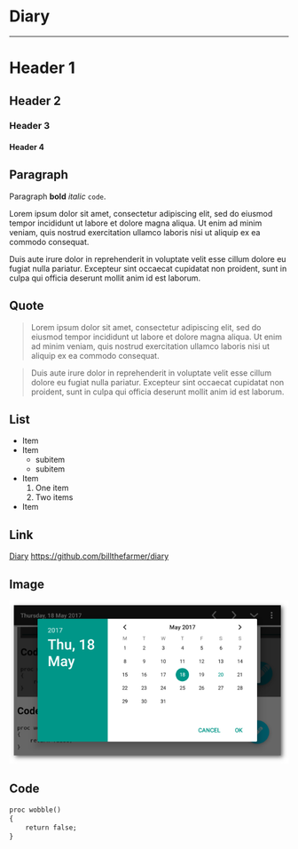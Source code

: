 # Diary
---
# Header 1
## Header 2
### Header 3
#### Header 4

## Paragraph
Paragraph **bold** *italic* `code`.

Lorem ipsum dolor sit amet, consectetur adipiscing elit, sed do
eiusmod tempor incididunt ut labore et dolore magna aliqua. Ut enim ad
minim veniam, quis nostrud exercitation ullamco laboris nisi ut
aliquip ex ea commodo consequat.

Duis aute irure dolor in reprehenderit in voluptate velit esse cillum
dolore eu fugiat nulla pariatur. Excepteur sint occaecat cupidatat non
proident, sunt in culpa qui officia deserunt mollit anim id est
laborum.

## Quote
>Lorem ipsum dolor sit amet, consectetur adipiscing elit, sed do
eiusmod tempor incididunt ut labore et dolore magna aliqua. Ut enim ad
minim veniam, quis nostrud exercitation ullamco laboris nisi ut
aliquip ex ea commodo consequat.

>Duis aute irure dolor in reprehenderit in voluptate velit esse cillum
dolore eu fugiat nulla pariatur. Excepteur sint occaecat cupidatat non
proident, sunt in culpa qui officia deserunt mollit anim id est
laborum.

## List
* Item
* Item
  + subitem
  + subitem
* Item
  1. One item
  2. Two items
* Item

## Link
[Diary](https://github.com/billthefarmer/diary)
<https://github.com/billthefarmer/diary>

## Image
![](https://raw.githubusercontent.com/billthefarmer/billthefarmer.github.io/master/images/diary/Calendar-landscape.png)

## Code
    proc wobble()
    {
        return false;
    }
